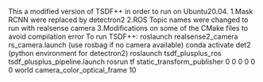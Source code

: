 This a modified version of TSDF++ in order to run on Ubuntu20.04.
1.Mask RCNN were replaced by detectron2
2.ROS Topic names were changed to run with realsense camera
3.Modifications on some of the CMake files to avoid compilation error
To run TSDF++:
roslaunch realsense2_camera rs_camera.launch (use rosbag if no camera available)
conda activate det2 (python environment for detectron2)
roslaunch tsdf_plusplus_ros tsdf_plusplus_pipeline.launch
rosrun tf static_transform_publisher 0 0 0 0 0 0 world camera_color_optical_frame 10
